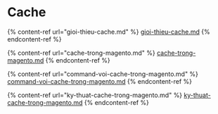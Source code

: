 # Cache

{% content-ref url="gioi-thieu-cache.md" %}
[gioi-thieu-cache.md](gioi-thieu-cache.md)
{% endcontent-ref %}

{% content-ref url="cache-trong-magento.md" %}
[cache-trong-magento.md](cache-trong-magento.md)
{% endcontent-ref %}

{% content-ref url="command-voi-cache-trong-magento.md" %}
[command-voi-cache-trong-magento.md](command-voi-cache-trong-magento.md)
{% endcontent-ref %}

{% content-ref url="ky-thuat-cache-trong-magento.md" %}
[ky-thuat-cache-trong-magento.md](ky-thuat-cache-trong-magento.md)
{% endcontent-ref %}
